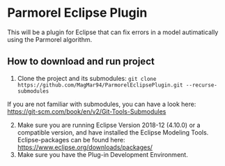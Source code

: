 # Parmorel Eclipse Plugin
This will be a plugin for Eclipse that can fix errors in a model autimatically using the Parmorel algorithm.

## How to download and run project
1. Clone the project and its submodules: `git clone https://github.com/MagMar94/ParmorelEclipsePlugin.git --recurse-submodules`

If you are not familiar with submodules, you can have a look here: https://git-scm.com/book/en/v2/Git-Tools-Submodules

2. Make sure you are running Eclipse Version 2018-12 (4.10.0) or a compatible version, and have installed the Eclipse Modeling Tools. Eclipse-packages can be found here: https://www.eclipse.org/downloads/packages/
3. Make sure you have the Plug-in Development Environment.

